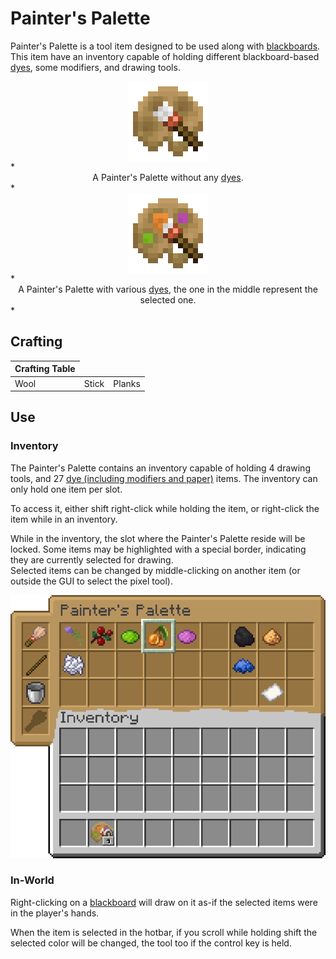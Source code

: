 # Painter's Palette

<!--description:Learn everything about the Painter's Palette!
A very helpful item when drawing on blackboards.-->
<!--thumbnail:images/render/item/painter_palette.png-->

Painter's Palette is a tool item designed to be used along with <a href="blackboards.md">blackboards</a>.  
This item have an inventory capable of holding different blackboard-based <a href="blackboards.md#dyes">dyes</a>, some modifiers, and drawing tools.

<div style="display: flex; justify-content: center;">
<img alt="Empty Painter&apos;s Palette" title="An empty Painter&apos;s Palette" src="../images/render/item/painter_palette_empty.png" width="128" height="128" />
</div>
*<span style="text-align: center; display: block">A Painter's Palette without any <a href="blackboards.md#dyes">dyes</a>.</span>*

<div style="display: flex; justify-content: center;">
<img alt="Colorful Painter&apos;s Palette" title="A Painter&apos;s Palette with dyes" src="../images/render/item/painter_palette.png" width="128" height="128" />
</div>
*<span style="text-align: center; display: block">A Painter's Palette with various <a href="blackboards.md#dyes">dyes</a>, the one in the middle represent the selected one.</span>*

## Crafting

<table class="crafting-grid">
<thead>
    <th>Crafting Table</th>
</thead>
<tbody>
    <tr>
        <td>Wool</td>
        <td>Stick</td>
        <td>Planks</td>
    </tr>
</tbody>
</table>

## Use

### Inventory

The Painter's Palette contains an inventory capable of holding 4 drawing tools, and 27 [dye (including modifiers and paper)][dyes] items.
The inventory can only hold one item per slot.

To access it, either shift right-click while holding the item, or right-click the item while in an inventory.

While in the inventory, the slot where the Painter's Palette reside will be locked.
Some items may be highlighted with a special border, indicating they are currently selected for drawing.  
Selected items can be changed by middle-clicking on another item (or outside the GUI to select the pixel tool).

![Painter's Palette Inventory](../images/gui/painter_palette.png)

### In-World

Right-clicking on a [blackboard][blackboards] will draw on it as-if the selected items were in the player's hands.

When the item is selected in the hotbar, if you scroll while holding shift the selected color will be changed,
the tool too if the control key is held.


[blackboards]: ./blackboards.md
[dyes]: ./blackboards.md#dyes
